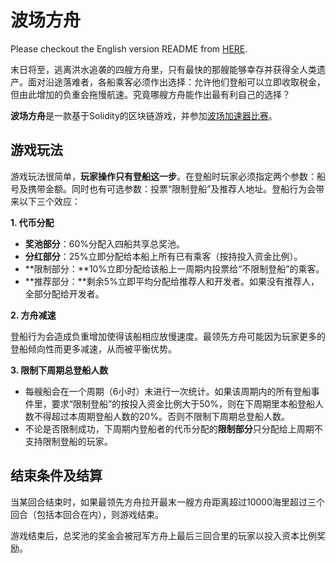 # 波场方舟

Please checkout the English version README from [HERE]().

末日将至，逃离洪水追袭的四艘方舟里，只有最快的那艘能够幸存并获得全人类遗产。面对沿途落难者，各船乘客必须作出选择：允许他们登船可以立即收取税金，但由此增加的负重会拖慢航速。究竟哪艘方舟能作出最有利自己的选择？

**波场方舟**是一款基于Solidity的区块链游戏，并参加[波场加速器比赛](https://tronaccelerator.io/)。

## 游戏玩法

游戏玩法很简单，**玩家操作只有登船这一步**。在登船时玩家必须指定两个参数：船号及携带金额。同时也有可选参数：投票“限制登船”及推荐人地址。登船行为会带来以下三个效应：

**1. 代币分配**

- **奖池部分**：60%分配入四船共享总奖池。
- **分红部分**：25%立即分配给本船上所有已有乘客（按持投入资金比例）。
- **限制部分：**10%立即分配给该船上一周期内投票给“不限制登船”的乘客。
- **推荐部分：**剩余5%立即平均分配给推荐人和开发者。如果没有推荐人，全部分配给开发者。

**2. 方舟减速**

登船行为会造成负重增加使得该船相应放慢速度。最领先方舟可能因为玩家更多的登船倾向性而更多减速，从而被平衡优势。

**3. 限制下周期总登船人数**

* 每艘船会在一个周期（6小时）末进行一次统计。如果该周期内的所有登船事件里，要求“限制登船”的按投入资金比例大于50%，则在下周期里本船登船人数不得超过本周期登船人数的20%。否则不限制下周期总登船人数。
* 不论是否限制成功，下周期内登船者的代币分配的**限制部分**只分配给上周期不支持限制登船的玩家。



## 结束条件及结算

当某回合结束时，如果最领先方舟拉开最末一艘方舟距离超过10000海里超过三个回合（包括本回合在内），则游戏结束。

游戏结束后，总奖池的奖金会被冠军方舟上最后三回合里的玩家以投入资本比例奖励。



